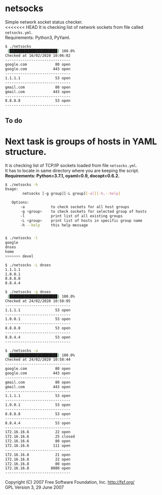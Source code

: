 # netsocks

Simple network socket status checker.</br>
<<<<<<< HEAD
It is checking list of network sockets from file called `netsocks.yml`.</br>
Requirements: Python3, PyYaml.

```sh
$ ./netsocks
 |██████████████████████| 100.0% 
Checked at 16/02/2020 10:06:02
------------------------------
google.com             80 open
google.com            443 open
------------------------------
1.1.1.1                53 open
------------------------------
gmail.com              80 open
gmail.com             443 open
------------------------------
8.8.8.8                53 open
------------------------------
```
## To do

Next task is groups of hosts in YAML structure.
=======
It is checking list of TCP/IP sockets loaded from file `netsocks.yml`.</br>
It has to locate in same directory where you are keeping the script.</br>
**Requirements: Python=3.7.1, oyaml=0.9, docopt=0.6.2.**

```sh
$ ./netsocks -h
Usage:
        netsocks [-g group][-L group][-al][-h,--help]

   Options:
       -a            to check sockets for all host groups
       -g <group>    to check sockets for selected group of hosts
       -l            print list of all existing groups
       -L <group>    print list of hosts in specific group name
       -h --help     this help message


$ ./netsocks -l 
google
dnses
home
>>>>>>> devel

$ ./netsocks -L dnses
1.1.1.1
1.0.0.1
8.8.8.8
8.8.4.4

$ ./netsocks -g dnses
 |██████████████████████| 100.0% 
Checked at 24/02/2020 10:58:05
------------------------------
1.1.1.1                53 open
------------------------------
1.0.0.1                53 open
------------------------------
8.8.8.8                53 open
------------------------------
8.8.4.4                53 open
------------------------------

$ ./netsocks -a
 |██████████████████████| 100.0% 
Checked at 24/02/2020 10:58:44
------------------------------
google.com             80 open
google.com            443 open
------------------------------
gmail.com              80 open
gmail.com             443 open
------------------------------
1.1.1.1                53 open
------------------------------
1.0.0.1                53 open
------------------------------
8.8.8.8                53 open
------------------------------
8.8.4.4                53 open
------------------------------
172.16.16.6            22 open
172.16.16.6            25 closed
172.16.16.6            80 open
172.16.16.6           111 open
------------------------------
172.16.16.8            21 open
172.16.16.8            22 open
172.16.16.8            80 open
172.16.16.8          8080 open
------------------------------
```


Copyright (C) 2007 Free Software Foundation, Inc. <http://fsf.org/> </br>
GPL Version 3,  29 June 2007